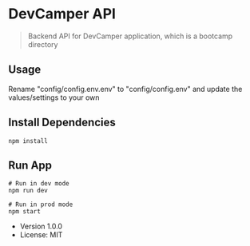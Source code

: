 # DevCamper API

> Backend API for DevCamper application, which is a bootcamp directory

## Usage

Rename "config/config.env.env" to "config/config.env" and update the values/settings to your own

## Install Dependencies

```
npm install
```

## Run App

```
# Run in dev mode
npm run dev

# Run in prod mode
npm start
```

- Version 1.0.0
- License: MIT
